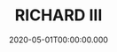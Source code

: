 ---
date: 2020-05-01T00:00:00.000
category: theatre
title: RICHARD III
role: ACTOR
company: GUILD
director: HYTNER
---